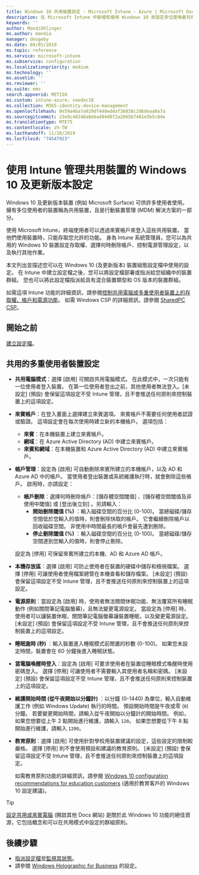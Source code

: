 ```yaml
---
title: Windows 10 共用裝置設定 - Microsoft Intune - Azure | Microsoft Docs
description: 在 Microsoft Intune 中新增和使用 Windows 10 來設定多位使用者共用或使用的裝置。 查看他們在裝置上進行的所有設定清單，包括 Microsoft Surface。 在裝置組態設定檔中控制來賓帳戶、管理帳戶和刪除非使用中的帳戶、允許或防止儲存至本機儲存體、設定電源和睡眠選項、選擇何時安裝更新，以及在教育環境中使用裝置。
keywords: ''
author: MandiOhlinger
ms.author: mandia
manager: dougeby
ms.date: 04/01/2019
ms.topic: reference
ms.service: microsoft-intune
ms.subservice: configuration
ms.localizationpriority: medium
ms.technology: ''
ms.assetid: ''
ms.reviewer: ''
ms.suite: ems
search.appverid: MET150
ms.custom: intune-azure; seodec18
ms.collection: M365-identity-device-management
ms.openlocfilehash: 0e59a4ba7a929df448eddaf36038c2d6deaa0a7a
ms.sourcegitcommit: 23e9c48348a6eba494d072a2665b7481e5b5c84e
ms.translationtype: MTE75
ms.contentlocale: zh-TW
ms.lasthandoff: 11/26/2019
ms.locfileid: "74547923"
---
```

# <a name="windows-10-and-later-settings-to-manage-shared-devices-using-intune"></a>使用 Intune 管理共用裝置的 Windows 10 及更新版本設定

Windows 10 及更新版本裝置 (例如 Microsoft Surface) 可供許多使用者使用。 擁有多位使用者的裝置稱為共用裝置，且是行動裝置管理 (MDM) 解決方案的一部分。

使用 Microsoft Intune，終端使用者可以透過來賓帳戶來登入這些共用裝置。 當他們使用裝置時，只能存取您允許的功能。 身為 Intune 系統管理員，您可以為共用的 Windows 10 裝置設定存取權、選擇何時刪除帳戶、控制電源管理設定，以及執行其他作業。

本文列出並描述您可以在 Windows 10 (及更新版本) 裝置組態設定檔中使用的設定。 在 Intune 中建立設定檔之後，您可以將設定檔部署或指派給您組織中的裝置群組。 您也可以將此設定檔指派給具有混合裝置類型和 OS 版本的裝置群組。

如需這項 Intune 功能的詳細資訊，請參閱[控制共用電腦或多重使用者裝置上的存取權、帳戶和電源功能](shared-user-device-settings.md)。 如需 Windows CSP 的詳細資訊，請參閱 [SharedPC CSP](https://docs.microsoft.com/windows/client-management/mdm/sharedpc-csp)。

## <a name="before-your-begin"></a>開始之前

[建立設定檔](shared-user-device-settings.md)。

## <a name="shared-multi-user-device-settings"></a>共用的多重使用者裝置設定

- **共用電腦模式**：選擇 [啟用]  可開啟共用電腦模式。 在此模式中，一次只能有一位使用者登入裝置。 在第一位使用者登出之前，其他使用者無法登入。[未設定]  (預設) 會保留這項設定不受 Intune 管理，且不會推送任何原則來控制裝置上的這項設定。
- **來賓帳戶**：在登入畫面上選擇建立來賓選項。 來賓帳戶不需要任何使用者認證或驗證。 這項設定會在每次使用時建立新的本機帳戶。 選項包括：
  - **來賓**：在本機裝置上建立來賓帳戶。
  - **網域**：在 Azure Active Directory (AD) 中建立來賓帳戶。
  - **來賓和網域**：在本機裝置和 Azure Active Directory (AD) 中建立來賓帳戶。
- **帳戶管理**：設定為 [啟用]  可自動刪除來賓所建立的本機帳戶，以及 AD 和 Azure AD 中的帳戶。 當使用者登出裝置或系統維護執行時，就會刪除這些帳戶。 啟用時，亦請設定：
  - **帳戶刪除**：選擇何時刪除帳戶：[儲存體空間閾值]  、[儲存體空間閾值及非使用中閾值]  或 [登出後立刻]  。另請輸入：
    - **開始刪除閾值 (%)** ：輸入磁碟空間的百分比 (0-100)。 當總磁碟/儲存空間低於您輸入的值時，則會刪除快取的帳戶。 它會繼續刪除帳戶以回收磁碟空間。 非使用中時間最長的帳戶會最先遭到刪除。
    - **停止刪除閾值 (%)** ：輸入磁碟空間的百分比 (0-100)。 當總磁碟/儲存空間達到您輸入的值時，則會停止刪除。

  設定為 [停用]  可保留來賓所建立的本機、AD 和 Azure AD 帳戶。

- **本機存放區**：選擇 [啟用]  可防止使用者在裝置的硬碟中儲存和檢視檔案。 選擇 [停用]  可讓使用者使用檔案總管在本機查看和儲存檔案。 [未設定]  (預設) 會保留這項設定不受 Intune 管理，且不會推送任何原則來控制裝置上的這項設定。
- **電源原則**：當設定為 [啟用]  時，使用者無法關閉休眠功能、無法覆寫所有睡眠動作 (例如關閉筆記電腦螢幕)，且無法變更電源設定。 當設定為 [停用]  時，使用者可以讓裝置休眠、關閉筆記電腦螢幕讓裝置睡眠，以及變更電源設定。 [未設定]  (預設) 會保留這項設定不受 Intune 管理，且不會推送任何原則來控制裝置上的這項設定。
- **睡眠逾時 (秒)** ：輸入裝置進入睡眠模式前閒置的秒數 (0-100)。 如果您未設定時間，裝置會在 60 分鐘後進入睡眠狀態。
- **當電腦喚醒時登入**：設定為 [啟用]  可要求使用者在裝置從睡眠模式喚醒時使用密碼登入。 選擇 [停用]  可讓使用者不需要輸入其使用者名稱和密碼。 [未設定]  (預設) 會保留這項設定不受 Intune 管理，且不會推送任何原則來控制裝置上的這項設定。
- **維護開始時間 (從午夜開始以分鐘計)** ：以分鐘 (0-1440) 為單位，輸入自動維護工作 (例如 Windows Update) 執行的時間。 預設開始時間是午夜或零 (`0`) 分鐘。 若要變更開始時間，請輸入從午夜開始以分鐘計的開始時間。 例如，如果您想要從上午 2 點開始進行維護，請輸入 `120`。 如果您想要從下午 8 點開始進行維護，請輸入 `1200`。
- **教育原則**：選擇 [啟用]  可使用針對學校用裝置建議的設定，這些設定的限制較嚴格。 選擇 [停用]  則不會使用預設和建議的教育原則。 [未設定]  (預設) 會保留這項設定不受 Intune 管理，且不會推送任何原則來控制裝置上的這項設定。

  如需教育原則功能的詳細資訊，請參閱 [Windows 10 configuration recommendations for education customers](https://docs.microsoft.com/education/windows/configure-windows-for-education) (適用於教育客戶的 Windows 10 設定建議)。

> [!TIP]
> [設定共用或來賓電腦](https://docs.microsoft.com/windows/configuration/set-up-shared-or-guest-pc) (開啟其他 Docs 網站) 是關於此 Windows 10 功能的絕佳資源，它包括概念和可以在共用模式中設定的群組原則。

## <a name="next-steps"></a>後續步驟

- [指派設定檔](device-profile-assign.md)並[監視其狀態](device-profile-monitor.md)。
- 請參閱 [Windows Holographic for Business](shared-user-device-settings-windows-holographic.md) 的設定。
